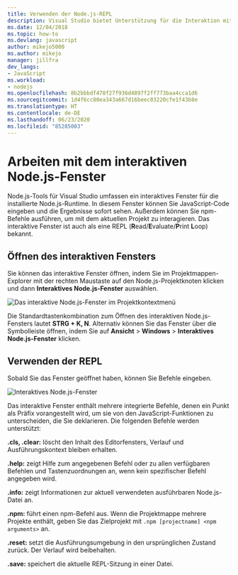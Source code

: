 ```yaml
---
title: Verwenden der Node.js-REPL
description: Visual Studio bietet Unterstützung für die Interaktion mit der Node.js-Runtime
ms.date: 12/04/2018
ms.topic: how-to
ms.devlang: javascript
author: mikejo5000
ms.author: mikejo
manager: jillfra
dev_langs:
- JavaScript
ms.workload:
- nodejs
ms.openlocfilehash: 8b2bbbdf478f27f936d4897f2ff773baa4cca1d6
ms.sourcegitcommit: 1d4f6cc80ea343a667d16beec03220cfe1f43b8e
ms.translationtype: HT
ms.contentlocale: de-DE
ms.lasthandoff: 06/23/2020
ms.locfileid: "85285003"
---
```

# <a name="work-with-the-nodejs-interactive-window"></a>Arbeiten mit dem interaktiven Node.js-Fenster

Node.js-Tools für Visual Studio umfassen ein interaktives Fenster für die installierte Node.js-Runtime. In diesem Fenster können Sie JavaScript-Code eingeben und die Ergebnisse sofort sehen. Außerdem können Sie npm-Befehle ausführen, um mit dem aktuellen Projekt zu interagieren. Das interaktive Fenster ist auch als eine REPL (**R**ead/**E**valuate/**P**rint **L**oop) bekannt.

## <a name="open-the-interactive-window"></a>Öffnen des interaktiven Fensters

Sie können das interaktive Fenster öffnen, indem Sie im Projektmappen-Explorer mit der rechten Maustaste auf den Node.js-Projektknoten klicken und dann **Interaktives Node.js-Fenster** auswählen.

![Das interaktive Node.js-Fenster im Projektkontextmenü](../javascript/media/interactivewindow-open-from-project.png)

Die Standardtastenkombination zum Öffnen des interaktiven Node.js-Fensters lautet **STRG + K, N**. Alternativ können Sie das Fenster über die Symbolleiste öffnen, indem Sie auf **Ansicht** > **Windows** > **Interaktives Node.js-Fenster** klicken.

## <a name="use-the-repl"></a>Verwenden der REPL

Sobald Sie das Fenster geöffnet haben, können Sie Befehle eingeben.

![Interaktives Node.js-Fenster](../javascript/media/interactivewindow.png)

Das interaktive Fenster enthält mehrere integrierte Befehle, denen ein Punkt als Präfix vorangestellt wird, um sie von den JavaScript-Funktionen zu unterscheiden, die Sie deklarieren. Die folgenden Befehle werden unterstützt:

**.cls, .clear:** löscht den Inhalt des Editorfensters, Verlauf und Ausführungskontext bleiben erhalten.

**.help:** zeigt Hilfe zum angegebenen Befehl oder zu allen verfügbaren Befehlen und Tastenzuordnungen an, wenn kein spezifischer Befehl angegeben wird.

**.info:** zeigt Informationen zur aktuell verwendeten ausführbaren Node.js-Datei an.

**.npm:** führt einen npm-Befehl aus. Wenn die Projektmappe mehrere Projekte enthält, geben Sie das Zielprojekt mit `.npm [projectname] <npm arguments>` an.

**.reset:** setzt die Ausführungsumgebung in den ursprünglichen Zustand zurück. Der Verlauf wird beibehalten.

**.save:** speichert die aktuelle REPL-Sitzung in einer Datei.